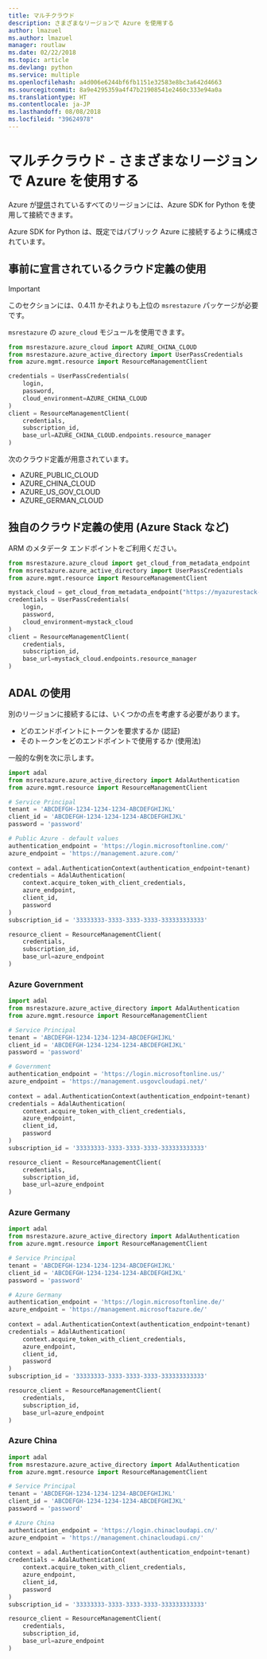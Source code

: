 ```yaml
---
title: マルチクラウド
description: さまざまなリージョンで Azure を使用する
author: lmazuel
ms.author: lmazuel
manager: routlaw
ms.date: 02/22/2018
ms.topic: article
ms.devlang: python
ms.service: multiple
ms.openlocfilehash: a4d006e6244bf6fb1151e32583e8bc3a642d4663
ms.sourcegitcommit: 8a9e4295359a4f47b21908541e2460c333e94a0a
ms.translationtype: HT
ms.contentlocale: ja-JP
ms.lasthandoff: 08/08/2018
ms.locfileid: "39624978"
---
```

# <a name="multi-cloud---use-azure-on-all-regions"></a>マルチクラウド - さまざまなリージョンで Azure を使用する

Azure が[提供](https://azure.microsoft.com/regions/services)されているすべてのリージョンには、Azure SDK for Python を使用して接続できます。

Azure SDK for Python は、既定ではパブリック Azure に接続するように構成されています。

## <a name="using-predeclared-cloud-definition"></a>事前に宣言されているクラウド定義の使用

> [!IMPORTANT]
> このセクションには、0.4.11 かそれよりも上位の `msrestazure` パッケージが必要です。

`msrestazure` の `azure_cloud` モジュールを使用できます。

```python
from msrestazure.azure_cloud import AZURE_CHINA_CLOUD
from msrestazure.azure_active_directory import UserPassCredentials
from azure.mgmt.resource import ResourceManagementClient

credentials = UserPassCredentials(
    login,
    password,
    cloud_environment=AZURE_CHINA_CLOUD
)
client = ResourceManagementClient(
    credentials,
    subscription_id,
    base_url=AZURE_CHINA_CLOUD.endpoints.resource_manager
)
``` 
  
次のクラウド定義が用意されています。
  - AZURE_PUBLIC_CLOUD
  - AZURE_CHINA_CLOUD
  - AZURE_US_GOV_CLOUD
  - AZURE_GERMAN_CLOUD

## <a name="using-your-own-cloud-definition-eg-azure-stack"></a>独自のクラウド定義の使用 (Azure Stack など)
ARM のメタデータ エンドポイントをご利用ください。

```python
from msrestazure.azure_cloud import get_cloud_from_metadata_endpoint
from msrestazure.azure_active_directory import UserPassCredentials
from azure.mgmt.resource import ResourceManagementClient

mystack_cloud = get_cloud_from_metadata_endpoint("https://myazurestack-arm-endpoint.com")
credentials = UserPassCredentials(
    login,
    password,
    cloud_environment=mystack_cloud
)
client = ResourceManagementClient(
    credentials,
    subscription_id,
    base_url=mystack_cloud.endpoints.resource_manager
)
```
## <a name="using-adal"></a>ADAL の使用

別のリージョンに接続するには、いくつかの点を考慮する必要があります。

- どのエンドポイントにトークンを要求するか (認証)
- そのトークンをどのエンドポイントで使用するか (使用法)

一般的な例を次に示します。

```python
import adal
from msrestazure.azure_active_directory import AdalAuthentication
from azure.mgmt.resource import ResourceManagementClient

# Service Principal
tenant = 'ABCDEFGH-1234-1234-1234-ABCDEFGHIJKL'
client_id = 'ABCDEFGH-1234-1234-1234-ABCDEFGHIJKL'
password = 'password'

# Public Azure - default values
authentication_endpoint = 'https://login.microsoftonline.com/'
azure_endpoint = 'https://management.azure.com/'
    
context = adal.AuthenticationContext(authentication_endpoint+tenant)
credentials = AdalAuthentication(
    context.acquire_token_with_client_credentials,
    azure_endpoint,
    client_id,
    password
)
subscription_id = '33333333-3333-3333-3333-333333333333'

resource_client = ResourceManagementClient(
    credentials,
    subscription_id,
    base_url=azure_endpoint
)
```

### <a name="azure-government"></a>Azure Government
```python
import adal
from msrestazure.azure_active_directory import AdalAuthentication
from azure.mgmt.resource import ResourceManagementClient

# Service Principal
tenant = 'ABCDEFGH-1234-1234-1234-ABCDEFGHIJKL'
client_id = 'ABCDEFGH-1234-1234-1234-ABCDEFGHIJKL'
password = 'password'

# Government
authentication_endpoint = 'https://login.microsoftonline.us/'
azure_endpoint = 'https://management.usgovcloudapi.net/'
    
context = adal.AuthenticationContext(authentication_endpoint+tenant)
credentials = AdalAuthentication(
    context.acquire_token_with_client_credentials,
    azure_endpoint,
    client_id,
    password
)
subscription_id = '33333333-3333-3333-3333-333333333333'

resource_client = ResourceManagementClient(
    credentials,
    subscription_id,
    base_url=azure_endpoint
)
```

### <a name="azure-germany"></a>Azure Germany
```python
import adal
from msrestazure.azure_active_directory import AdalAuthentication
from azure.mgmt.resource import ResourceManagementClient

# Service Principal
tenant = 'ABCDEFGH-1234-1234-1234-ABCDEFGHIJKL'
client_id = 'ABCDEFGH-1234-1234-1234-ABCDEFGHIJKL'
password = 'password'

# Azure Germany
authentication_endpoint = 'https://login.microsoftonline.de/'
azure_endpoint = 'https://management.microsoftazure.de/'
    
context = adal.AuthenticationContext(authentication_endpoint+tenant)
credentials = AdalAuthentication(
    context.acquire_token_with_client_credentials,
    azure_endpoint,
    client_id,
    password
)
subscription_id = '33333333-3333-3333-3333-333333333333'

resource_client = ResourceManagementClient(
    credentials,
    subscription_id,
    base_url=azure_endpoint
)
```

### <a name="azure-china"></a>Azure China
```python
import adal
from msrestazure.azure_active_directory import AdalAuthentication
from azure.mgmt.resource import ResourceManagementClient

# Service Principal
tenant = 'ABCDEFGH-1234-1234-1234-ABCDEFGHIJKL'
client_id = 'ABCDEFGH-1234-1234-1234-ABCDEFGHIJKL'
password = 'password'

# Azure China
authentication_endpoint = 'https://login.chinacloudapi.cn/'
azure_endpoint = 'https://management.chinacloudapi.cn/'
    
context = adal.AuthenticationContext(authentication_endpoint+tenant)
credentials = AdalAuthentication(
    context.acquire_token_with_client_credentials,
    azure_endpoint,
    client_id,
    password
)
subscription_id = '33333333-3333-3333-3333-333333333333'

resource_client = ResourceManagementClient(
    credentials,
    subscription_id,
    base_url=azure_endpoint
)
```
